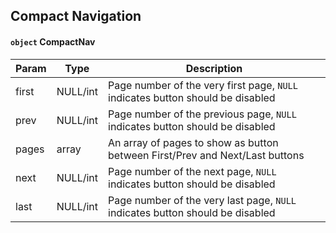 ## Compact Navigation

#### `object` CompactNav

Param | Type |  Description
--- | --- | --- 
first | NULL/int | Page number of the very first page, `NULL` indicates button should be disabled
prev | NULL/int | Page number of the previous page, `NULL` indicates button should be disabled
pages | array | An array of pages to show as button between First/Prev and Next/Last buttons
next | NULL/int | Page number of the next page, `NULL` indicates button should be disabled
last | NULL/int | Page number of the very last page, `NULL` indicates button should be disabled